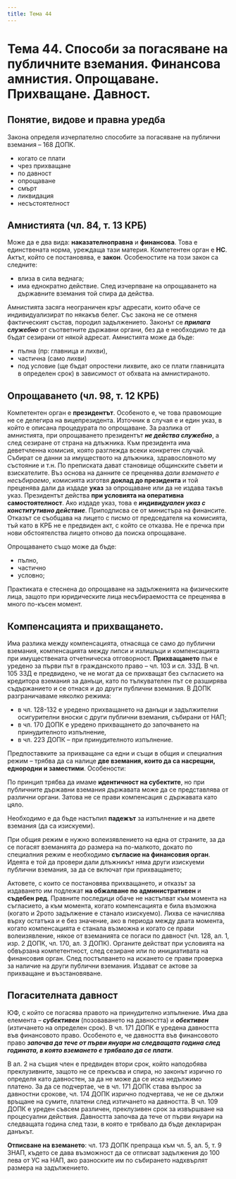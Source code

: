 ```yaml
---
title: Тема 44
---
```


# **Тема 44. Способи за погасяване на публичните вземания. Финансова амнистия. Опрощаване. Прихващане. Давност.**
## Понятие, видове и правна уредба
Закона определя изчерпателно способите за погасяване на публични вземания – 168 ДОПК.

- когато се плати
- чрез прихващане
- по давност
- опрощаване
- смърт
- ликвидация
- несъстоятелност

## Амнистията (чл. 84, т. 13 КРБ) 
Може да е два вида: **наказателноправна** и **финансова**. Това е единствената норма, уреждаща тази материя. Компетентен орган е **НС**. Актът, който се постановява, е **закон**. Особеностите на този закон са следните: 

- влиза в сила веднага; 
- има еднократно действие. След изчерпване на опрощаването на държавните вземания той спира да действа. 

Амнистията засяга неограничен кръг адресати, които обаче се индивидуализират по някакъв белег. Със закона не се отменя фактическият състав, породил задължението. Законът се ***прилага служебно*** от съответните държавни органи, без да е необходимо те да бъдат сезирани от някой адресат. Амнистията може да бъде:

- пълна (пр: главница и лихви), 
- частична (само лихви) 
- под условие (ще бъдат опростени лихвите, ако се плати главницата в определен срок) в зависимост от обхвата на амнистираното.

## Опрощаването (чл. 98, т. 12 КРБ) 
Компетентен орган е **президентът**. Особеното е, че това правомощие не се делегира на вицепрезидента. Източник в случая е и един указ, в който е описана процедурата по опрощаване. За разлика от амнистията, при опрощаването президентът ***не действа служебно***, а след сезиране от страна на длъжника. Към президента има деветчленна комисия, която разглежда всеки конкретен случай. Събират се данни за имуществото на длъжника, здравословното му състояние и т.н. По преписката дават становище общинските съвети и взискателите. Въз основа на данните се преценява *дали вземането е несъбираемо*, комисията изготвя **доклад до президента** и той преценява дали да издаде **указ** за опрощаване или да не издава такъв указ. Президентът действа **при условията на оперативна самостоятелност**. Ако издаде указ, това е ***индивидуален указ с конститутивно действие***. Приподписва се от министъра на финансите. Отказът се съобщава на лицето с писмо от председателя на комисията, тъй като в КРБ не е предвиден акт, с който се отказва. Не е пречка при нови обстоятелства лицето отново да поиска опрощаване. 

Опрощаването също може да бъде:

- пълно, 
- частично 
- условно; 

Практиката е стеснена до опрощаване на задълженията на физическите лица, защото при юридическите лица несъбираемостта се преценява в много по-късен момент. 

## Компенсацията и прихващането. 
Има разлика между компенсацията, отнасяща се само до публични вземания, компенсацията между липси и излишъци и компенсацията при имуществената отчетническа отговорност. **Прихващането** пък е уредено за първи път в гражданското право – чл. 103 и сл. ЗЗД. В чл. 105 ЗЗД е предвидено, че не могат да се прихващат без съгласието на кредитора вземания за данъци, като по тълкувателен път се разширява съдържанието и се отнася и до други публични вземания. В ДОПК разграничаваме няколко режима: 

- в чл. 128-132 е уредено прихващането на данъци и задължителни осигурителни вноски с други публични вземания, събирани от НАП; 
- в чл. 170 ДОПК е уредено прихващането до започването на принудителното изпълнение,
- в чл. 223 ДОПК – при принудителното изпълнение. 

Предпоставките за прихващане са едни и същи в общия и специалния режим – трябва да са налице **две вземания, които да са насрещни, еднородни и заместими**. Особености: 

По принцип трябва да имаме **идентичност на субектите**, но при публичните държавни вземания държавата може да се представлява от различни органи. Затова не се прави компенсация с държавата като цяло.

Необходимо е да бъде настъпил **падежът** за изпълнение и на двете вземания (да са изискуеми). 

При общия режим е нужно волеизявлението на една от страните, за да се погасят вземанията до размера на по-малкото, докато по специалния режим е необходимо **съгласие на финансовия орган**. Идеята е той да провери дали длъжникът няма други изискуеми публични вземания, за да се включат при прихващането; 

Актовете, с които се постановява прихващането, и отказът за издаването им подлежат **на обжалване по административен** и **съдебен ред**. Правните последици обаче не настъпват към момента на съгласието, а към момента, когато компенсацията е била възможна (когато и 2рото задължение е станало изискуемо). Лихва се начислява върху остатъка и е без значение, ако в периода между двата момента, когато компенсацията е станала възможна и когато се прави волеизявление, някое от вземанията се погаси по давност (чл. 128, ал. 1, изр. 2 ДОПК, чл. 170, ал. 3 ДОПК). Органите действат при условията на обвързана компетентност, след сезиране или по инициативата на финансовия орган. След постъпването на искането се прави проверка за наличие на други публични вземания. Издават се актове за прихващане и възстановяване.

## Погасителната давност
ЮФ, с който се погасява правото на принудително изпълнение. Има два елемента – ***субективен*** (позоваването на давността) и ***обективен*** (изтичането на определен срок). В чл. 171 ДОПК е уредена давността във финансовото право. Особеното е, че давността във финансовото право ***започва да тече от първи януари на следващата година след годината, в която вземането е трябвало да се плати***. 

В ал. 2 на същия член е предвиден втори срок, който наподобява преклузивните, защото не се прекъсва и спира, но законът изрично го определя като давностен, за да не може да се иска недължимо платено. За да се подчертае, че в чл. 171 ДОПК става въпрос за давностни срокове, чл. 174 ДОПК изрично подчертава, че не се дължи връщане на сумите, платени след изтичането на давността. В чл. 109 ДОПК е уреден съвсем различен, преклузивен срок за извършване на процесуални действия. Давността започва да тече от първи януари на следващата година след тази, в която е трябвало да бъде деклариран данъкът.

**Отписване на вземането**: чл. 173 ДОПК препраща към чл. 5, ал. 5, т. 9 ЗНАП, където се дава възможност да се отписват задължения до 100 лева от УС на НАП, ако разноските им по събирането надхвърлят размера на задължението.

